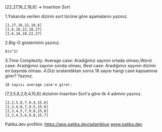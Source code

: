 [22,27,16,2,18,6] -> Insertion Sort 

1.Yukarıda verilen dizinin sort türüne göre aşamalarını yazınız.

    [2,27,16,22,18,6]
    [2,6,16,22,18,27]
    [2,6,16,18,22,27]

2.Big-O gösterimini yazınız.

    O(n^2)

3.Time Complexity: Average case: Aradığımız sayının ortada olması,Worst case: Aradığımız sayının sonda olması, Best case: Aradığımız sayının dizinin en başında olması.
4.Dizi sıralandıktan sonra 18 sayısı hangi case kapsamına girer? Yazınız.

    18 sayısı average case'e girer.
    
[7,3,5,8,2,9,4,15,6] dizisinin Insertion Sort'a göre ilk 4 adımını yazınız.

    [2,3,5,8,7,9,4,15,6]
    [2,3,4,8,7,9,5,15,6]
    [2,3,4,5,7,9,8,15,6]
    [2,3,4,5,6,9,8,15,7]

Patika.dev profilim: https://app.patika.dev/adamblue
www.patika.dev
